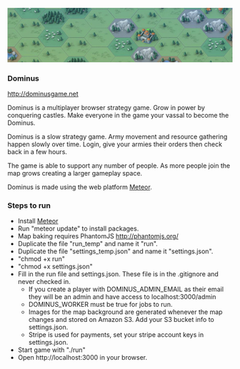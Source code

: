 ![Alt text](/public/presskit/presskit_banner.jpg?raw=true "Optional Title")

### Dominus ###
http://dominusgame.net

Dominus is a multiplayer browser strategy game.  Grow in power by conquering castles.   Make everyone in the game your vassal to become the Dominus.

Dominus is a slow strategy game.  Army movement and resource gathering happen slowly over time.  Login, give your armies their orders then check back in a few hours.

The game is able to support any number of people.  As more people join the map grows creating a larger gameplay space.

Dominus is made using the web platform <a href="http://meteor.com">Meteor</a>.


### Steps to run ###

* Install <a href="http://meteor.com">Meteor</a>
* Run "meteor update" to install packages.
* Map baking requires PhantomJS http://phantomjs.org/
* Duplicate the file "run_temp" and name it "run".
* Duplicate the file "settings_temp.json" and name it "settings.json".
* "chmod +x run"
* "chmod +x settings.json"
* Fill in the run file and settings.json.  These file is in the .gitignore and never checked in.
    * If you create a player with DOMINUS_ADMIN_EMAIL as their email they will be an admin and have access to localhost:3000/admin
    * DOMINUS_WORKER must be true for jobs to run.
    * Images for the map background are generated whenever the map changes and stored on Amazon S3.  Add your S3 bucket info to settings.json.
    * Stripe is used for payments, set your stripe account keys in settings.json.
* Start game with "./run"
* Open http://localhost:3000 in your browser.
